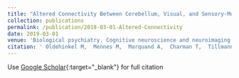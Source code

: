 ```yaml
---
title: "Altered Connectivity Between Cerebellum, Visual, and Sensory-Motor Networks in Autism Spectrum Disorder: Results from the EU-AIMS Longitudinal European Autism Project."
collection: publications
permalink: /publication/2019-03-01-Altered-Connectivity
date: 2019-03-01
venue: 'Biological psychiatry. Cognitive neuroscience and neuroimaging'
citation: ' Oldehinkel M,  Mennes M,  Marquand A,  Charman T,  Tillmann J,  Ecker C,  Dell&apos;Acqua F,  Brandeis D,  Banaschewski T,  Baumeister S,  Moessnang C,  EU-AIMS group, &quot;Altered Connectivity Between Cerebellum, Visual, and Sensory-Motor Networks in Autism Spectrum Disorder: Results from the EU-AIMS Longitudinal European Autism Project..&quot; Biological psychiatry. Cognitive neuroscience and neuroimaging, 2019.'
---
```

Use [Google Scholar](https://scholar.google.com/scholar?q=Altered+Connectivity+Between+Cerebellum,+Visual,+and+Sensory+Motor+Networks+in+Autism+Spectrum+Disorder:+Results+from+the+EU+AIMS+Longitudinal+European+Autism+Project.){:target="_blank"} for full citation
